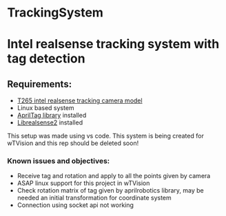 # TrackingSystem
<h1>Intel realsense tracking system with tag detection</h1>
<h2>Requirements:</h2>

<ul>
  <li><a href="https://www.intelrealsense.com/tracking-camera-t265/">T265 intel realsense tracking camera model</a></li>
  <li>Linux based system</li>
  <li><a href="https://github.com/AprilRobotics/apriltag">AprilTag library</a> installed</li>
  <li><a href="https://github.com/IntelRealSense/librealsense">Librealsense2</a> installed</li>
</ul>

This setup was made using vs code.
This system is being created for wTVision and this rep should be deleted soon!

<h3>Known issues and objectives:</h3>
<ul>
<li>Receive tag and rotation and apply to all the points given by camera</li>
<li>ASAP linux support for this project in wTVision</li>
<li>Check rotation matrix of tag given by aprilrobotics library, may be needed an initial transformation for coordinate system</li>
<li>Connection using socket api not working</li>
</ul>